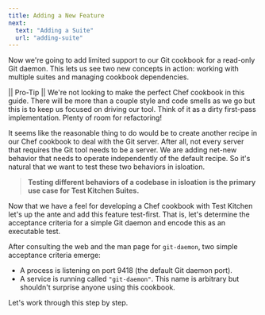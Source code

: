```yaml
---
title: Adding a New Feature
next:
  text: "Adding a Suite"
  url: "adding-suite"
---
```


Now we're going to add limited support to our Git cookbook for a read-only Git daemon. This lets us see two new concepts in action: working with multiple suites and managing cookbook dependencies.

|| Pro-Tip
|| We're not looking to make the perfect Chef cookbook in this guide. There will be more than a couple style and code smells as we go but this is to keep us focused on driving our tool. Think of it as a dirty first-pass implementation. Plenty of room for refactoring!

It seems like the reasonable thing to do would be to create another recipe in our Chef cookbook to deal with the Git server. After all, not every server that requires the Git tool needs to be a server. We are adding net-new behavior that needs to operate independently of the default recipe. So it's natural that we want to test these two behaviors in isloation.

> **Testing different behaviors of a codebase in isloation is the primary use case for Test Kitchen Suites.**

Now that we have a feel for developing a Chef cookbook with Test Kitchen let's up the ante and add this feature test-first. That is, let's determine the acceptance criteria for a simple Git daemon and encode this as an executable test.

After consulting the web and the man page for `git-daemon`, two simple acceptance criteria emerge:

* A process is listening on port 9418 (the default Git daemon port).
* A service is running called `"git-daemon"`. This name is arbitrary but shouldn't surprise anyone using this cookbook.

Let's work through this step by step.
